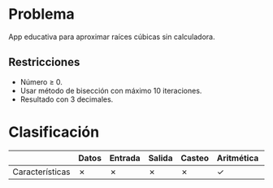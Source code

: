 # Problema

App educativa para aproximar raíces cúbicas sin calculadora.

## Restricciones

- Número ≥ 0.
- Usar método de bisección con máximo 10 iteraciones.
- Resultado con 3 decimales.

# Clasificación
|  | Datos | Entrada | Salida | Casteo | Aritmética | Relacionales | Lógicos | Condicionales | Ciclo | Matrices | Funciones |
|----------|-------|---------|--------|--------|------------|--------------|---------|---------------|-------|----------|-------------|
| Características | ✗ | ✗ | ✗ | ✗ | ✓ | ✗ | ✗ | ✗ | ✗ | ✗ | ✗ |
